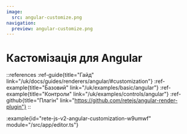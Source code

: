 ```yaml
---
image:
  src: angular-customize.png
navigation:
  preview: angular-customize.png
---
```


# Кастомізація для Angular

::references
:ref-guide{title="Гайд" link="/uk/docs/guides/renderers/angular/#customization"}
:ref-example{title="Базовий" link="/uk/examples/basic/angular"}
:ref-example{title="Контроли" link="/uk/examples/controls/angular"}
:ref-github{title="Плагін" link="https://github.com/retejs/angular-render-plugin"}
::

:example{id="rete-js-v2-angular-customization-w9umwf" module="/src/app/editor.ts"}

